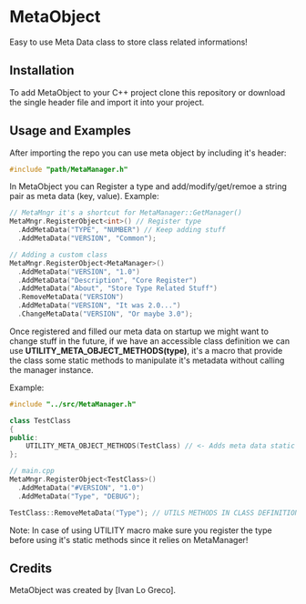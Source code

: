 # MetaObject
Easy to use Meta Data class to store class related informations!

## Installation
To add MetaObject to your C++ project clone this repository or download the single header file 
and import it into your project.

## Usage and Examples
After importing the repo you can use meta object by including it's header:
    
```c++
#include "path/MetaManager.h"
```

In MetaObject you can Register a type and add/modify/get/remoe a string pair as meta data (key, value).
Example:

```c++
// MetaMngr it's a shortcut for MetaManager::GetManager()
MetaMngr.RegisterObject<int>() // Register type
  .AddMetaData("TYPE", "NUMBER") // Keep adding stuff
  .AddMetaData("VERSION", "Common");

// Adding a custom class
MetaMngr.RegisterObject<MetaManager>()
  .AddMetaData("VERSION", "1.0")
  .AddMetaData("Description", "Core Register")
  .AddMetaData("About", "Store Type Related Stuff")
  .RemoveMetaData("VERSION")
  .AddMetaData("VERSION", "It was 2.0...")
  .ChangeMetaData("VERSION", "Or maybe 3.0");
```

Once registered and filled our meta data on startup we might want to change stuff in the future, if we have an accessible class definition we can use  **UTILITY_META_OBJECT_METHODS(type)**, it's a macro that provide the class some static methods to manipulate it's metadata without calling the manager instance.

Example:

```c++
#include "../src/MetaManager.h"

class TestClass
{
public:
	UTILITY_META_OBJECT_METHODS(TestClass) // <- Adds meta data static methods
};

// main.cpp
MetaMngr.RegisterObject<TestClass>()
  .AddMetaData("#VERSION", "1.0")
  .AddMetaData("Type", "DEBUG");

TestClass::RemoveMetaData("Type"); // UTILS METHODS IN CLASS DEFINITION
```

Note: In case of using UTILITY macro make sure you register the type before using it's static methods since it relies on MetaManager!

## Credits
MetaObject was created by [Ivan Lo Greco].
